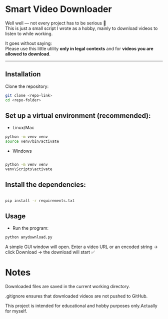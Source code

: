 # Smart Video Downloader

Well well — not every project has to be serious 🙂  
This is just a small script I wrote as a hobby, mainly to download videos to listen to while working.

It goes without saying:  
 Please use this little utility **only in legal contexts** and for **videos you are allowed to download**.

---

## Installation

Clone the repository:

```bash
git clone <repo-link>
cd <repo-folder>
```

## Set up a virtual environment (recommended):

- Linux/Mac

```bash
python -m venv venv
source venv/bin/activate
```

- Windows

```bash

python -m venv venv
venv\Scripts\activate
```

## Install the dependencies:

```bash

pip install -r requirements.txt
```

## Usage

- Run the program:

```bash
python anydownload.py
```

A simple GUI window will open.
Enter a video URL or an encoded string → click Download → the download will start ✅

# Notes

Downloaded files are saved in the current working directory.

.gitignore ensures that downloaded videos are not pushed to GitHub.

This project is intended for educational and hobby purposes only.Actually for myself.

